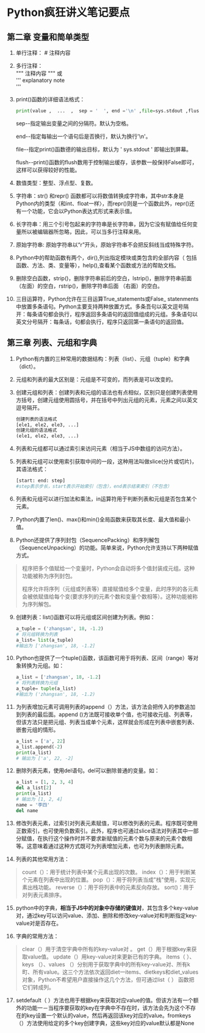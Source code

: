 # Python疯狂讲义笔记要点  

## 第二章 变量和简单类型  

1. 单行注释： # 注释内容  

2. 多行注释：  
    """
    注释内容
    """
    或  
    '''
    explanatory note  
    '''  

3. print()函数的详细语法格式：

   ```python
   print(value ,  ...  ,  sep = '  ', end ='\n' ,file=sys.stdout ,flush=False)
   ```

   sep--指定输出变量之间的分隔符。默认为空格。

   end--指定每输出一个语句后是否换行，默认为换行'\n'。

   file--指定print()函数德的输出目标，默认为 ' sys.stdout ' 即输出到屏幕。

   flush--print()函数的flush数用于控制输出缓存，该参数一般保持False即可，这样可以获得较好的性能。

4. 数值类型：整型、浮点型、复数。

5. 字符串：str() 和repr() 函数都可以将数值转换成字符串，其中str本身是Python内的类型（和int、float一样〉，而repr()则是一个函数此外，repr()还有一个功能，它会以Python表达式形式来表示值。

6. 长字符串：用三个引号包起来的字符串是长字符串，因为它没有赋值给任何变量所以被编辑器所忽略，因此，可以当多行注释来用。

7. 原始字符串: 原始字符串以“r”开头，原始宇符串不会把反斜线当成特殊字符。

8. Python中的帮助函数有两个，dir(),列出指定模块或类包含的全部内容（ 包括函数、方法、类、变量等），help(),查看某个函数或方法的帮助文档。

9. 删除空白函数，strip()，删除字符串前后的空白，lstrip()，删除字符串前面（左面）的空白，rstrip()，删除字符串后面 （右面）的空白。

10. 三目运算符，Python允许在三目运算True_statements或False_ statenments中放置多条语句。Python主要支持两种放置方式。多条吾句以英文逗号隔开：每条语句都会执行，程序返回多条语句的返回值组成的元组。多条语句以英文分号隔开：每条话，句都会执行，程序只返回第一条语句的返回值。  

## 第三章  列表、元组和字典

1. Python有内置的三种常用的数据结构：列表（list）、元组（tuple）和字典（dict）。

2. 元组和列表的最大区别是：元组是不可变的，而列表是可以改变的。

3. 创建元组和列表：创建列表和元组的语法也有点相似，区别只是创建列表使用方括号，创建元组使用圆括号，并在括号中列出元组的元素，元素之间以英文逗号隔开。

   ```python
   创建列表的语法格式
   [ele1, ele2, ele3, ...]
   创建元组的语法格式
   (ele1, ele2, ele3, ...)
   ```

4. 列表和元组都可以通过索引来访问元素（相当于JS中数组的访问方法）。

5. 列表和元组可以使用索引获取中间的一段，这种用法叫做slice(分片或切片)，其语法格式：

   ```python
   [start: end: step]
   #step表示步长，start表示开始索引（包含），end表示结束索引（不包含）
   ```

6. 列表和元组可以进行加法和乘法，in运算符用于判断列表和元组是否包含某个元素。

7. Python内置了len()、max()和min()全局函数来获取其长度、最大值和最小值。

8. Python还提供了序列封包（SequencePacking）和序列解包（SequenceUnpacking）的功能。简单来说，Python允许支持以下两种赋值方式。

> 程序把多个值赋给一个变量时，Python会自动将多个值封装成元组。这种功能被称为序列封包。
>
> 程序允许将序列（元组或列表等）直接赋值给多个变量，此时序列的各元素会被依赋值给每个变(要求序列的元素个数和变量个数相等）。这种功能被称为序列解包。 

9. 创建列表：list()函数可以将元组或区间创建为列表。例如：

   ```python
   a_tuple = ('zhangsan', 18, -1.2)
   # 将元组转换为列表
   a_list= list(a_tuple)
   #输出为 ['zhangsan', 18, -1.2]
   ```

10. Python也提供了一个tuple()函数，该函数可用于将列表、区间（range）等对象转换为元组。如：

    ```python
    a_list = ['zhangsan', 18, -1.2]
    # 将列表转换为元组
    a_tuple= tuple(a_list)
    #输出为 ('zhangsan', 18, -1.2)
    ```

11. 为列表增加元素可调用列表的append（）方法，该方法会把传入的参数追加到列表的最后面。append ()方法既可接收单个值，也可接收元组、列表等，但该方法只是把元组、列表当成单个元素，这样就会形成在列表中嵌套列表、嵌套元组的情形。

    ```python
    a_list = ['a', 22]
    a_list.append(-2)
    print(a_list)
    # 输出为 ['a', 22, -2]
    ```

12. 删除列表元素，使用del语句。del可以删除普通的变量。如：

    ```python
    a_list = [1, 2, 3, 4]
    del a_list[2]
    print(a_list)
    # 输出为 [1, 2, 4]
    name = '李四'
    del name 
    ```

13. 修改列表元素，过索引对列表元素赋值，可以修改列表的元素。程序既可使用正数索引，也可使用负数索引。此外，程序也可通过slice语法对列表其中一部分赋值，在执行这个操作时并不要求新赋值的元素个数与原来的元素个数相等。这意味着通过这种方式既可为列表增加元素，也可为列表删除元素。

14. 列表的其他常用方法：
> count（）：用于统计列表中某个元素出现的次数。
 index（）：用于判断某个元素在列表中出现的位置。
 pop（）：用于将列表当成"栈"使用，实现元素出栈功能。
 reverse（）：用于将列表中的元素反向存放。
 sort()：用于对列表元素排序。

15. python中的字典，**相当于JS中的对象中存储的键值对**，其包含多个key-value对，通过key可以访问value、添加、删除和修改key-value对和判断指定key-value对是否存在。

16. 字典的常用方法：
>clear（）用于清空宇典中所有的key-value对 。
get（）用于根据key来获取value值。
update（）用key-value对来更新已有的字典。
items（ ）、keys （）、values （）分别用于获取字典中的所有key-value对、所有k町、所有value。这三个方法依次返回diet一items、dietkeys和diet_values对象，Python不希望用户直接操作这几个方法，但可通过list（ ） 函数把它们转成列。

17. setdefault（ ）方法也用于根据key来获取对应value的值。但该方法有一个额外的功能一－当程序要获取的key在字典中不存在时，该方法会先为这个不存在的key设置一个默认的value，然后再返回该key对应的value。fromkeys （）方法使用给定的多个key创建字典，这些key对应的value默认都是None
    